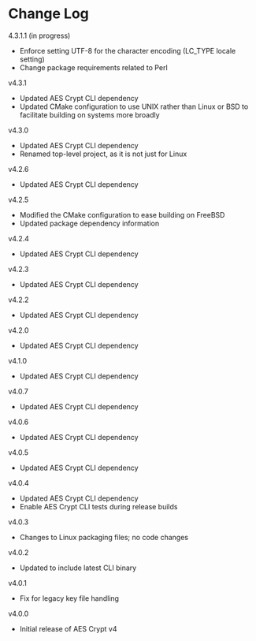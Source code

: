 # Change Log

4.3.1.1 (in progress)

- Enforce setting UTF-8 for the character encoding (LC_TYPE locale setting)
- Change package requirements related to Perl

v4.3.1

- Updated AES Crypt CLI dependency
- Updated CMake configuration to use UNIX rather than Linux or BSD to facilitate
  building on systems more broadly

v4.3.0

- Updated AES Crypt CLI dependency
- Renamed top-level project, as it is not just for Linux

v4.2.6

- Updated AES Crypt CLI dependency

v4.2.5

- Modified the CMake configuration to ease building on FreeBSD
- Updated package dependency information

v4.2.4

- Updated AES Crypt CLI dependency

v4.2.3

- Updated AES Crypt CLI dependency

v4.2.2

- Updated AES Crypt CLI dependency

v4.2.0

- Updated AES Crypt CLI dependency

v4.1.0

- Updated AES Crypt CLI dependency

v4.0.7

- Updated AES Crypt CLI dependency

v4.0.6

- Updated AES Crypt CLI dependency

v4.0.5

- Updated AES Crypt CLI dependency

v4.0.4

- Updated AES Crypt CLI dependency
- Enable AES Crypt CLI tests during release builds

v4.0.3

- Changes to Linux packaging files; no code changes

v4.0.2

- Updated to include latest CLI binary

v4.0.1

- Fix for legacy key file handling

v4.0.0

- Initial release of AES Crypt v4
